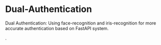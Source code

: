 # Dual-Authentication
Dual Authentication: Using face-recognition and iris-recognition for more accurate authentication based on FastAPI system.

.
